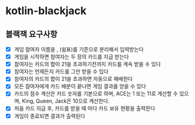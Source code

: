 # kotlin-blackjack

## 블랙잭 요구사항
- [x] 게임 참여자 이름을 , (쉼표)를 기준으로 분리해서 입력받는다
- [x] 게임을 시작하면 참여자는 두 장의 카드를 지급 받는다
- [x] 참여자는 카드의 합이 21을 초과하기전까지 카드를 계속 받을 수 있다
- [x] 참여자는 언제든지 카드를 그만 받을 수 있다
- [x] 참여자의 카드의 합이 21을 초과하면 자동으로 패배한다
- [x] 모든 참여자에게 카드 배분이 끝나면 게임 결과를 얻을 수 있다
- [x] 카드의 점수 계산은 카드 숫자를 기본으로 하며, ACE는 1 또는 11로 계산할 수 있으며, King, Queen, Jack은 10으로 계산한다.
- [x] 처음 카드 지급 후, 카드를 받을 때 마다 카드 보유 현황을 출력한다
- [x] 게임이 종료되면 결과가 출력된다
